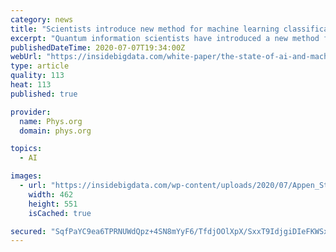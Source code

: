 ```yaml
---
category: news
title: "Scientists introduce new method for machine learning classifications in quantum computing"
excerpt: "Quantum information scientists have introduced a new method for machine-learning classifications in quantum computing. The non-linear quantum kernels in a quantum binary classifier provide new insights for improving the accuracy of quantum machine learning,"
publishedDateTime: 2020-07-07T19:34:00Z
webUrl: "https://insidebigdata.com/white-paper/the-state-of-ai-and-machine-learning/"
type: article
quality: 113
heat: 113
published: true

provider:
  name: Phys.org
  domain: phys.org

topics:
  - AI

images:
  - url: "https://insidebigdata.com/wp-content/uploads/2020/07/Appen_State_of_AI_report.png"
    width: 462
    height: 551
    isCached: true

secured: "SqfPaYC9ea6TPRNUWdQpz+4SN8mYyF6/TfdjOOlXpX/SxxT9IdjgiDIeFKWSxOdoUihRvbZ+L8NxxITlHRhcMProd0h59spH2jqWKG+2W4VOuWuDpxaQ9tmqokPTeofBPepC9tJ5pKdM6mglbXoQrmeLx4SEz3LoLeaL1cAOSA4FYBQXrJZcBK55jsa37nceEx59ZJeiNGFX2ERv4wIyuLFTP9WX8O0ou/R3/xLwk4jtYPH+X4/VnP0bYEu4xbPgzfztPDwZPtU4zZ0bViqN8CTG3cmapsVuaLl3fmv/L9MFt+eVt9Wkspz52KjxksoagotXYFAAw9X/7QOQHsGuKg==;IMsJke3IBXjBNLhIpnpt1A=="
---
```


